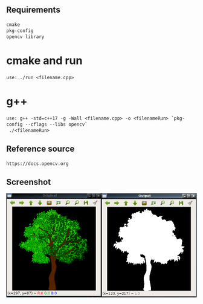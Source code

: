 ## Requirements
   
    cmake
    pkg-config
    opencv library

# cmake and run

    use: ./run <filename.cpp>

# g++

    use: g++ -std=c++17 -g -Wall <filename.cpp> -o <filenameRun> `pkg-config --cflags --libs opencv`
	 ./<filenameRun>

	
## Reference source

    https://docs.opencv.org

## Screenshot

![screenshot](https://github.com/jpenrici/Computer_Graphics/blob/master/OpenCV_Cpp_Training/Threshold/images/display_image.png)
